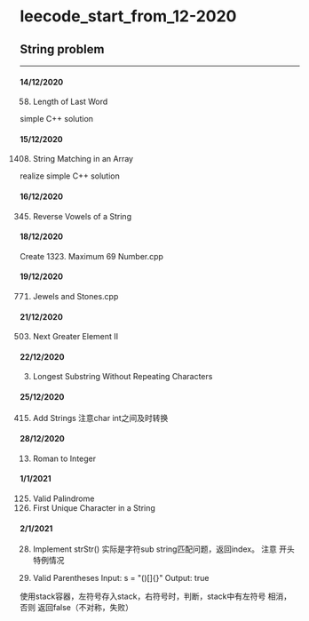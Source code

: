 # leecode_start_from_12-2020


## String problem

---------------------------------------------------------

#### 14/12/2020
58. Length of Last Word

simple C++ solution

#### 15/12/2020
1408. String Matching in an Array

realize simple C++ solution

#### 16/12/2020

345. Reverse Vowels of a String


#### 18/12/2020


Create 1323. Maximum 69 Number.cpp




#### 19/12/2020

771. Jewels and Stones.cpp


#### 21/12/2020

503. Next Greater Element II

#### 22/12/2020

3. Longest Substring Without Repeating Characters


#### 25/12/2020

415. Add Strings
注意char int之间及时转换


#### 28/12/2020


13. Roman to Integer


#### 1/1/2021

125. Valid Palindrome
387. First Unique Character in a String


#### 2/1/2021

28. Implement strStr()
实际是字符sub string匹配问题，返回index。
注意 开头 特例情况

20. Valid Parentheses
Input: s = "()[]{}"
Output: true

使用stack容器，左符号存入stack，右符号时，判断，stack中有左符号 相消， 否则 返回false（不对称，失败）





